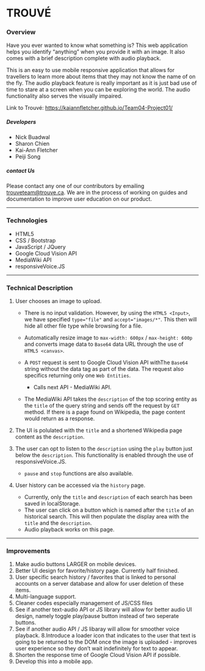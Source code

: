 # TROUVÉ

### Overview

Have you ever wanted to know what something is? This web application helps you identify “anything” when you provide it with an image. It also comes with a brief description complete with audio playback.

This is an easy to use mobile responsive application that allows for travellers to learn more about items that they may not know the name of on the fly. The audio playback feature is really important as it is just bad use of time to stare at a screen when you can be exploring the world. The audio functionality also serves the visually impaired.

Link to Trouvé: https://kaiannfletcher.github.io/Team04-Project01/

##### Developers
* Nick Buadwal
* Sharon Chien
* Kai-Ann Fletcher
* Peiji Song

##### contact Us
Please contact any one of our contributors by emailing trouveteam@trouve.ca.
We are in the process of working on guides and documentation to improve user education on our product.

- - -

### Technologies
- HTML5
- CSS / Bootstrap
- JavaScript / JQuery
- Google Cloud Vision API
- MediaWiki API
- responsiveVoice.JS

- - -

### Technical Description

1. User chooses an image to upload.
   * There is no input validation. However, by using the `HTML5 <Input>`, we have specified `type="file"` and `accept="images/*"`. This then will hide all other file type while browsing for a file.

   * Automatically resize image to `max-width: 600px` / `max-height: 600p` and converts image data to `Base64` data URL through the use of `HTML5 <canvas>`.  

   * A `POST` request is sent to Google Cloud Vision API withThe `Base64` string without the data tag as part of the data. The request also specifics returning only one `Web Entities`.
      * Calls next API - MediaWiki API.

   * The MediaWiki API takes the `description` of the top scoring entity as the `title` of the query string and sends off the request by `GET` method. If there is a page found on Wikipedia, the page content would return as a response.
   
2. The UI is polulated with the `title` and a shortened Wikipedia page content as the `description`.
3. The user can opt to listen to the `description` using the `play` button just below the `description`. This functionality is enabled through the use of responsiveVoice.JS.
   * `pause` and `stop` functions are also available.
4. User history can be accessed via the `history` page.
   * Currently, only the `title` and `description` of each search has been saved in localStorage.
   * The user can click on a button which is named after the `title` of an historical search. This will then populate the display area with the `title` and the `description`. 
   * Audio playback works on this page.

- - -

### Improvements
1. Make audio buttons LARGER on mobile devices.
2. Better UI design for favorite/history page. Currently half finished.
3. User specific search history / favorites that is linked to personal accounts on a server database and allow for user deletion of these items.
4. Multi-language support.
5. Cleaner codes especially management of JS/CSS files
6. See if another text-audio API or JS library will allow for better audio UI design, namely toggle play/pause button instead of two seperate buttons.
7. See if another audio API / JS libaray will allow for smoother voice playback.
8.Introduce a loader icon that indicates to the user that text is going to be returned to the DOM once the image is uploaded - improves user experience so they don’t wait indefinitely for text to appear.
9. Shorten the response time of Google Cloud Vision API if possible.
10. Develop this into a mobile app.










